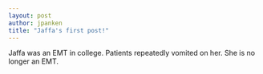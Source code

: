 ```yaml
---
layout: post
author: jpanken
title: "Jaffa's first post!"
---
```

Jaffa was an EMT in college.  Patients repeatedly vomited on her.  She is no longer an EMT.
